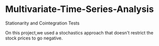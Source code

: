 # Multivariate-Time-Series-Analysis
Stationarity and Cointegration Tests

On this project,we used a stochastics approach that doesn't restrict the stock prices to go negative. 
